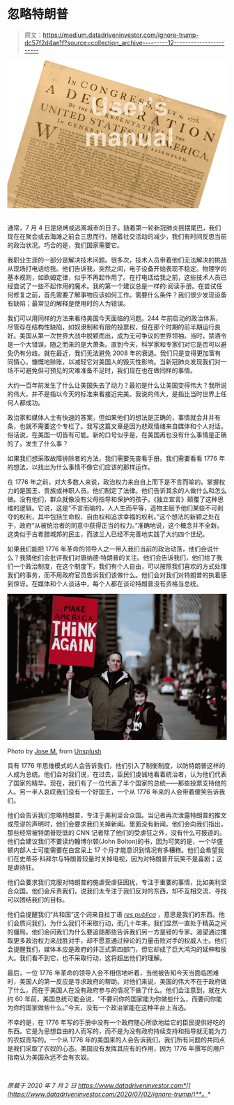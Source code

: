 # 忽略特朗普

> 原文：<https://medium.datadriveninvestor.com/ignore-trump-dc57f2d4ae1f?source=collection_archive---------12----------------------->

![](img/fb2b435cf3b21c715a177dfa1c7379dc.png)![](img/bdd677a952b0e6549bc6b636f5d17b91.png)

通常，7 月 4 日是烧烤或逃离城市的日子。随着第一轮新冠肺炎摇摆尾巴，我们现在在聚会或去海滩之前会三思而行。随着社交活动的减少，我们有时间反思当前的政治状况。巧合的是，我们国家需要它。

我职业生涯的一部分是解决技术问题。很多次，技术人员带着他们无法解决的挑战从现场打电话给我。他们告诉我，突然之间，电子设备开始表现不稳定。物理学的基本规则，如欧姆定律，似乎不再起作用了。在打电话给我之前，这些技术人员已经尝试了一些不起作用的魔术。我的第一个建议总是一样的:阅读手册。在尝试任何修复之前，首先需要了解事物应该如何工作。需要什么条件？我们很少发现设备有缺陷；最常见的解释是使用时的人为错误。

我们可以用同样的方法来看待美国今天面临的问题。244 年前启动的政治体系，尽管存在结构性缺陷，如奴隶制和有限的投票权，但在那个时期的前半期运行良好。美国从第一次世界大战中脱颖而出，成为无可争议的世界领袖。当时，禁酒令是一个大错误。随之而来的是大萧条。直到今天，科学家和专家们对它是否可以避免仍有分歧。就在最近，我们无法避免 2008 年的衰退。我们只是变得更加富有同情心，慷慨地赊账，以减轻它对美国人的毁灭性影响。当新冠肺炎发现我们对一场不可避免但可预见的灾难准备不足时，我们现在也在做同样的事情。

大约一百年前发生了什么让美国失去了动力？最初是什么让美国变得伟大？我所说的伟大，并不是指以今天的标准来看接近完美。我说的伟大，是指比当时世界上任何人都成功。

政治家和媒体人士有快速的答案，但如果他们的想法是正确的，事情就会井井有条，也就不需要这个专栏了。我写这篇文章是因为悲观情绪来自媒体和个人对话。俗话说，在美国一切皆有可能。新的口号似乎是，在美国再也没有什么事情是正确的了。发生了什么事？

如果我们想采取故障排除者的方法，我们需要先查看手册。我们需要看看 1776 年的想法，以找出为什么事情不像它们应该的那样运作。

在 1776 年之前，对大多数人来说，政治权力来自自上而下是不言而喻的。掌握权力的是国王、贵族或神职人员。他们制定了法律。他们告诉其余的人做什么和怎么做。没有他们，群众就像没有父母指导和保护的孩子。《独立宣言》颠覆了这种思维的逻辑。它说，这是“不言而喻的，人人生而平等，造物主赋予他们某些不可剥夺的权利，其中包括生命权、自由权和追求幸福的权利。”这个想法的新颖之处在于，政府“从被统治者的同意中获得正当的权力。”准确地说，这个概念并不全新。这类似于古希腊城邦的民主，而波兰人已经不完善地实践了大约四个世纪。

如果我们能把 1776 年革命的领导人之一带入我们当前的政治动荡，他们会说什么？我猜他们会批评我们对唐纳德·特朗普的关注。他们会告诉我们，他们给了我们一个政治制度，在这个制度下，我们有个人自由，可以按照我们喜欢的方式处理我们的事务，而不用政府官员告诉我们该做什么。他们会对我们对特朗普的执着感到惊讶。在媒体和个人谈话中，每个人都在谈论特朗普没有资格当总统。

![](img/b43c270d6197e93c510d8bf160bf0dbb.png)

Photo by [Jose M.](https://unsplash.com/@vote4jose) from [Unsplush](https://unsplash.com/photos/w0eMOcfV2MQ)

具有 1776 年思维模式的人会告诉我们，他们引入了制衡制度，以防特朗普这样的人成为总统。他们会对我们说，在过去，臣民们虔诚地看着统治者，认为他们代表了国家的精华。现在，我们有了一位代表了半个国家的总统——那些投票支持他的人。另一半人哀叹我们没有一个好国王，一个从 1776 年来的人会带着傻笑告诉我们。

他们会告诉我们忽略特朗普，专注于美利坚合众国。当记者再次泄露特朗普的推文或荒谬的声明时，他们会要求我们关掉新闻。里面没有新闻。他们会向我们指出，那些经常被特朗普贬低的 CNN 记者除了他们的受虐狂之外，没有什么可报道的。他们会建议我们不要读约翰博尔顿(John Bolton)的书，因为可笑的是，一个华盛顿内部人士可能需要在白宫呆上 17 个月才能意识到情况有多糟糕。他们会希望我们在史蒂芬·科拜尔与特朗普较量时关掉电视，因为对特朗普开玩笑不是喜剧；这是虐待狂。

他们会要求我们克服对特朗普的施虐受虐狂困扰，专注于重要的事情，比如美利坚合众国。他们会斥责我们，说我们太专注于我们反对的东西，却不互相交流，寻找可以团结我们的目标。

他们会提醒我们“共和国”这个词来自拉丁语 [*res publica*](https://en.wikipedia.org/wiki/Republic) ，意思是我们的东西。他们会质问我们，为什么我们不采取行动，而几十年来，我们显然一直处于精英之间的僵局。他们会问我们为什么要追随那些告诉我们另一方是错的专家。渴望通过攫取更多政治权力来战胜对手，却不愿意通过辩论的力量击败对手的权威人士。他们会提醒我们，媒体本应是政府的非正式第四部门，但它却成了巨大鸿沟的延伸和放大。我们看不到它，也不采取行动，这将超出他们的理解。

最后，一位 1776 年革命的领导人会不相信地听着，当他被告知今天当面临困难时，美国人的第一反应是寻求政府的帮助。对他们来说，美国的伟大不在于政府做了什么，而在于美国人在没有政府参与的情况下做了什么。他们会注意到，就在大约 60 年前，美国总统可能会说，“不要问你的国家能为你做些什么，而要问你能为你的国家做些什么。”今天，没有一个政治家能在这种平台上当选。

不幸的是，在 1776 年写的手册中没有一个政府随心所欲地给它的臣民提供好吃的东西。它是为思想自由的人而写的，而不是为没有政府持续支持和指导就无能为力的农奴而写的。一个从 1776 年的美国来的人会告诉我们，我们所有问题的共同点是我们采取了农奴的心态。美国没有发挥其应有的作用，因为 1776 年撰写的用户指南认为美国永远不会有农奴。

![](img/52f263d60349bd39e34e7cd1a1452993.png)

*原载于 2020 年 7 月 2 日 https://www.datadriveninvestor.com*[](https://www.datadriveninvestor.com/2020/07/02/ignore-trump/)**。**